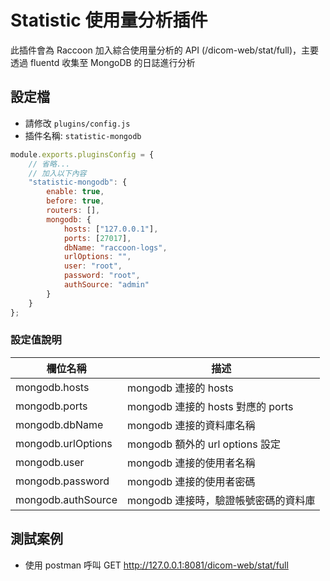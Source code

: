<script>
    import { base } from "$app/paths";
    import CenterImage from "@raccoon-docs/core/src/components/CenterImage.svelte";
</script>

# Statistic 使用量分析插件
此插件會為 Raccoon 加入綜合使用量分析的 API (/dicom-web/stat/full)，主要透過 fluentd 收集至 MongoDB 的日誌進行分析

## 設定檔
- 請修改 `plugins/config.js`
- 插件名稱: `statistic-mongodb`
```js
module.exports.pluginsConfig = {
    // 省略...
    // 加入以下內容
    "statistic-mongodb": {
        enable: true,
        before: true,
        routers: [],
        mongodb: {
            hosts: ["127.0.0.1"],
            ports: [27017],
            dbName: "raccoon-logs",
            urlOptions: "",
            user: "root",
            password: "root",
            authSource: "admin"
        }
    }
};
```

### 設定值說明
| 欄位名稱 | 描述 |
| --- | --- |
| mongodb.hosts | mongodb 連接的 hosts |
| mongodb.ports | mongodb 連接的 hosts 對應的 ports |
| mongodb.dbName | mongodb 連接的資料庫名稱 |
| mongodb.urlOptions | mongodb 額外的 url options 設定 |
| mongodb.user | mongodb 連接的使用者名稱 |
| mongodb.password | mongodb 連接的使用者密碼 |
| mongodb.authSource | mongodb 連接時，驗證帳號密碼的資料庫 |

## 測試案例
- 使用 postman 呼叫 GET http://127.0.0.1:8081/dicom-web/stat/full

<CenterImage
    src="{base}/plugin-list/statistics/postman-test.png"
    alt="postman test"
    title="postman 測試"
/>

